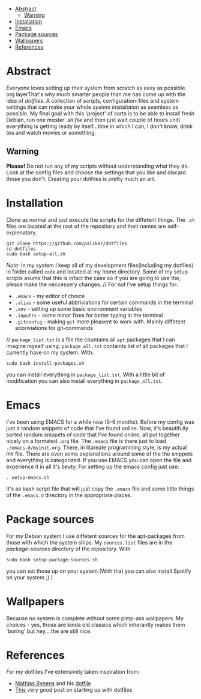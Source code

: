 - [Abstract](#org5510da6)
  - [Warning](#org393dac9)
- [Installation](#org5be8ab2)
- [Emacs](#org427ff16)
- [Package sources](#orga023c70)
- [Wallpapers](#org13100e0)
- [References](#org4183b14)



<a id="org5510da6"></a>

# Abstract

Everyone loves setting up their system from scratch as easy as possible. org layerThat's why much smarter people than me has come up with the idea of *dotfiles*. A collection of scripts, configuration-files and system settings that can make your whole *system installation* as seamless as possible. My final goal with this 'project' of sorts is to be able to install fresh Debian, run one *master .sh file* and then just wait couple of hours unitl everything is getting ready by itself&#x2026;time in which I can, I don't know, drink tea and watch movies or something.


<a id="org393dac9"></a>

## Warning

**Please!** Do not run any of my scripts without understanding what they do. Look at the config files and choose the settings that you like and discard those you don't. Creating your dotfiles is pretty much an art.


<a id="org5be8ab2"></a>

# Installation

Clone as normal and just execute the scripts for the diffetent things. The `.sh` files are located at the root of the repository and their names are self-explenatory.

    git clone https://github.com/palikar/dotfiles
    cd dotfiles
    sudo bash setup-all.sh

*Note:* In my system I keep all of my development files(including my dotfiles) in folder called `code` and located at my home directory. Some of my setup sctipts asume that this is infact the case so if you are going to use the, please make the neccessery changes. // For not I've setup things for:

-   `.emacs` - my editor of choice
-   `.alias` - some useful abbriviations for certain commands in the terminal
-   `.env` - setting up some basic environment variables
-   `.inputrc` - some minor fixes for better typing in the terminal
-   `.gitconfig` - making `git` more pleasent to work with. Mainly diffetent abbriviations for git-commands

// `package_list.txt` is a file the countains all `apt` packages that I can imagine myself using. `package_all.txt` containts list of all packages that I currently have on my system. With:

    sudo bash install-packages.sh

you can install everything in `package_list.txt`. With a little bit of modification you can also install everything in `package_all.txt`.


<a id="org427ff16"></a>

# Emacs

I've been using EMACS for a while now (5-6 months). Before my config was just a random snippets of code that I've found online. Now, it's beautifully sorted random snippets of code that I've found online, all put together nicely on a formated `.org` file. The `.emacs` file is there just to load `./emacs.d/myinit.org`. There, in litareate programming style, is my actual *init* file. There are even some explanations around some of the the snippets and everything is categorized. If you use EMACS you can open the file and experience it in all it's beuty. For setting up the emacs config just use:

    . setup-emacs.sh

It's as bash script file that will just copy the `.emacs` file and some little things of the `.emacs.d` directory in the appropriate places.


<a id="orga023c70"></a>

# Package sources

For my Debian system I use diffetent sources for the apt-packages from those with which the system ships. My `sources.list` files are in the *package-sources* directory of the repository. With

    sudo bash setup-package-sources.sh

you can set those up on your system.(With that you can also install Spotify on your system ;) )


<a id="org13100e0"></a>

# Wallpapers

Because no system is complete without some pimp-ass wallpapers. My choices - yes, those are kinda old classics which inherantly makes them 'boring' but hey&#x2026;.the are still nice.


<a id="org4183b14"></a>

# References

For my dotfiles I've extensively taken inspiration from:

-   [Mathias Bynens](https://mathiasbynens.be/) and his [dotfile](https://github.com/mathiasbynens/dotfiles)
-   [This](https://medium.com/@webprolific/getting-started-with-dotfiles-43c3602fd789) very good post on starting up with dotfiles
